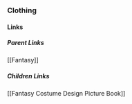 ### Clothing
#### Links
##### Parent Links
[[Fantasy]]
##### Children Links
[[Fantasy Costume Design Picture Book]]
